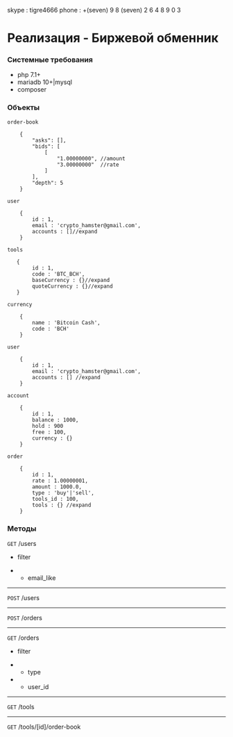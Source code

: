 skype : tigre4666
phone : +(seven) 9 8 (seven) 2 6 4 8 9 0 3

# Реализация - Биржевой обменник

### Системные требования

* php 7.1+
* mariadb 10+|mysql
* composer

### Объекты

`order-book`

```
    {
        "asks": [],
        "bids": [
            [
                "1.00000000", //amount
                "3.00000000"  //rate
            ]
        ],
        "depth": 5
    }
```

`user`

```
    {
        id : 1,
        email : 'crypto_hamster@gmail.com',
        accounts : []//expand
    }
```

`tools`

```
   {
        id : 1,
        code : 'BTC_BCH',
        baseCurrency : {}//expand
        quoteCurrency : {}//expand
   } 
```

`currency`

```
    {
        name : 'Bitcoin Cash',
        code : 'BCH'
    }
```

`user`

```
    {
        id : 1,
        email : 'crypto_hamster@gmail.com',
        accounts : [] //expand
    }
```

`account`
```
    {
        id : 1,
        balance : 1000,
        hold : 900
        free : 100,
        currency : {} 
    }
```

`order`

```
    {
        id : 1,
        rate : 1.00000001,
        amount : 1000.0,
        type : 'buy'|'sell',
        tools_id : 100,
        tools : {} //expand
    }
````

### Методы

`GET` /users
* filter

* * email_like
 
--- 
 
`POST` /users

---

`POST` /orders

---

`GET` /orders
* filter

* * type

* * user_id

---

`GET` /tools

---

`GET` /tools/[id]/order-book



